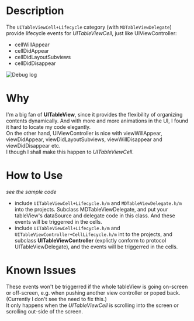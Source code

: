 # Description
The `UITableViewCell+Lifecycle` category (with `MDTableViewDelegate`) provide lifecycle events for *UITableViewCell*, just like UIViewController:
* cellWillAppear
* cellDidAppear
* cellDidLayoutSubviews
* cellDidDisappear

![Debug log](https://github.com/madongchunqiu/UITableViewCell-Lifecycle/blob/master/UITableViewCell-Lifecycle.gif)  


# Why
I'm a big fan of **UITableView**, since it provides the flexibility of organizing contents dynamically. And with more and more animations in the UI, I found it hard to locate my code elegantly.  
On the other hand, UIViewController is nice with viewWillAppear, viewDidAppear, viewDidLayoutSubviews, viewWillDisappear and viewDidDisappear etc.   
I though I shall make this happen to *UITableViewCell*.  

# How to Use
*see the sample code*

* include `UITableViewCell+Lifecycle.h/m` and `MDTableViewDelegate.h/m` into the projects. Subclass MDTableViewDelegate, and put your tableView's dataSource and delegate code in this class. And these events will be triggerred in the cells.  
* include `UITableViewCell+Lifecycle.h/m` and `UITableViewController+CellLifecycle.h/m` int to the projects, and subclass **UITableViewController** (explictly conform to protocol UITableViewDelegate), and the events will be triggerred in the cells.  

# Known Issues
These events won't be triggerred if the whole tableView is going on-screen or off-screen, e.g. when pushing another view controller or poped back. (Currently I don't see the need to fix this.)  
It only happens when the *UITableViewCell* is scrolling into the screen or scrolling out-side of the screen.
